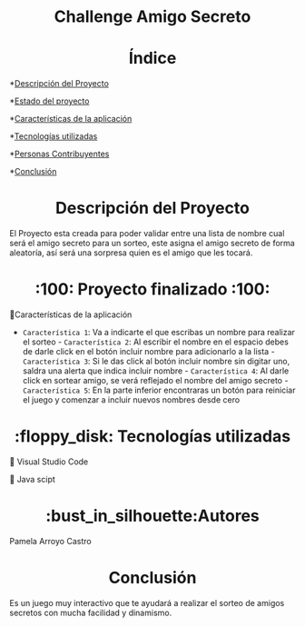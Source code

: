 <h1 align="center">Challenge Amigo Secreto</h1> 




<h1 align="center">Índice</h1>

*[Descripción del Proyecto](#descripción-del-proyecto)

*[Estado del proyecto](#Estado-del-proyecto)

*[Características de la aplicación](#Características-de-la-aplicación)

*[Tecnologías utilizadas](#tecnologías-utilizadas)

*[Personas Contribuyentes](#personas-contribuyentes)

*[Conclusión](#conclusión)

<h1 align="center">Descripción del Proyecto</h1>

El Proyecto esta creada para poder validar entre una lista de nombre cual será el amigo secreto para un sorteo, este asigna el amigo secreto de forma aleatoría, así será una sorpresa quien es el amigo que les tocará.

<h1 align="center">
:100: Proyecto finalizado :100:
</h1>

:hammer:Características de la aplicación

- `Característica 1`: Va a indicarte el que escribas un nombre para realizar el sorteo - `Característica 2`: Al escribir el nombre en el espacio debes de darle click en el botón incluir nombre para adicionarlo a la lista - `Característica 3`: Si le das click al botón incluir nombre sin digitar uno, saldra una alerta que indica incluir nombre - `Característica 4`: Al darle click en sortear amigo, se verá reflejado el nombre del amigo secreto - `Característica 5`: En la parte inferior encontraras un botón para reiniciar el juego y comenzar a incluir nuevos nombres desde cero

<h1 align="center">
:floppy_disk: Tecnologías utilizadas
</h1>

:small_orange_diamond: Visual Studio Code

:small_orange_diamond: Java scipt

<h1 align="center">
:bust_in_silhouette:Autores
</h1>

Pamela Arroyo Castro

<h1 align="center">Conclusión</h1>

Es un juego muy interactivo que te ayudará a realizar el sorteo de amigos secretos con mucha facilidad y dinamismo.
